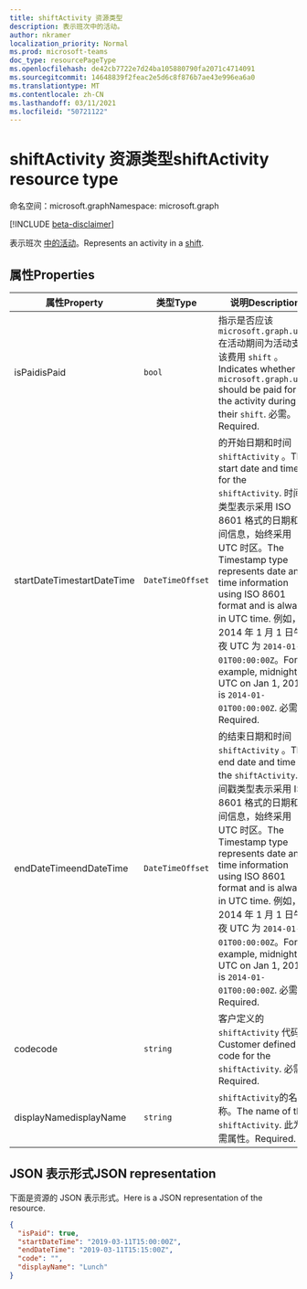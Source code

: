 ```yaml
---
title: shiftActivity 资源类型
description: 表示班次中的活动。
author: nkramer
localization_priority: Normal
ms.prod: microsoft-teams
doc_type: resourcePageType
ms.openlocfilehash: de42cb7722e7d24ba105880790fa2071c4714091
ms.sourcegitcommit: 14648839f2feac2e5d6c8f876b7ae43e996ea6a0
ms.translationtype: MT
ms.contentlocale: zh-CN
ms.lasthandoff: 03/11/2021
ms.locfileid: "50721122"
---
```

# <a name="shiftactivity-resource-type"></a><span data-ttu-id="06a91-103">shiftActivity 资源类型</span><span class="sxs-lookup"><span data-stu-id="06a91-103">shiftActivity resource type</span></span>

<span data-ttu-id="06a91-104">命名空间：microsoft.graph</span><span class="sxs-lookup"><span data-stu-id="06a91-104">Namespace: microsoft.graph</span></span>

[!INCLUDE [beta-disclaimer](../../includes/beta-disclaimer.md)]

<span data-ttu-id="06a91-105">表示班次 [中的活动](shift.md)。</span><span class="sxs-lookup"><span data-stu-id="06a91-105">Represents an activity in a [shift](shift.md).</span></span>

## <a name="properties"></a><span data-ttu-id="06a91-106">属性</span><span class="sxs-lookup"><span data-stu-id="06a91-106">Properties</span></span>
| <span data-ttu-id="06a91-107">属性</span><span class="sxs-lookup"><span data-stu-id="06a91-107">Property</span></span>                         | <span data-ttu-id="06a91-108">类型</span><span class="sxs-lookup"><span data-stu-id="06a91-108">Type</span></span>                    | <span data-ttu-id="06a91-109">说明</span><span class="sxs-lookup"><span data-stu-id="06a91-109">Description</span></span>                                                                                                                                                                        |
|------------------------------|-------------------------|---------------------------------------------------------------------------------------------|
| <span data-ttu-id="06a91-110">isPaid</span><span class="sxs-lookup"><span data-stu-id="06a91-110">isPaid</span></span>               | `bool`                  | <span data-ttu-id="06a91-111">指示是否应该 `microsoft.graph.user` 在活动期间为活动支付该费用 `shift` 。</span><span class="sxs-lookup"><span data-stu-id="06a91-111">Indicates whether the `microsoft.graph.user` should be paid for the activity during their `shift`.</span></span> <span data-ttu-id="06a91-112">必需。</span><span class="sxs-lookup"><span data-stu-id="06a91-112">Required.</span></span>    |
| <span data-ttu-id="06a91-113">startDateTime</span><span class="sxs-lookup"><span data-stu-id="06a91-113">startDateTime</span></span>               | `DateTimeOffset`                  | <span data-ttu-id="06a91-114">的开始日期和时间 `shiftActivity` 。</span><span class="sxs-lookup"><span data-stu-id="06a91-114">The start date and time for the `shiftActivity`.</span></span> <span data-ttu-id="06a91-115">时间戳类型表示采用 ISO 8601 格式的日期和时间信息，始终采用 UTC 时区。</span><span class="sxs-lookup"><span data-stu-id="06a91-115">The Timestamp type represents date and time information using ISO 8601 format and is always in UTC time.</span></span> <span data-ttu-id="06a91-116">例如，2014 年 1 月 1 日午夜 UTC 为 `2014-01-01T00:00:00Z`。</span><span class="sxs-lookup"><span data-stu-id="06a91-116">For example, midnight UTC on Jan 1, 2014 is `2014-01-01T00:00:00Z`.</span></span> <span data-ttu-id="06a91-117">必需。</span><span class="sxs-lookup"><span data-stu-id="06a91-117">Required.</span></span> |
| <span data-ttu-id="06a91-118">endDateTime</span><span class="sxs-lookup"><span data-stu-id="06a91-118">endDateTime</span></span>               | `DateTimeOffset`                  | <span data-ttu-id="06a91-119">的结束日期和时间 `shiftActivity` 。</span><span class="sxs-lookup"><span data-stu-id="06a91-119">The end date and time for the `shiftActivity`.</span></span> <span data-ttu-id="06a91-120">时间戳类型表示采用 ISO 8601 格式的日期和时间信息，始终采用 UTC 时区。</span><span class="sxs-lookup"><span data-stu-id="06a91-120">The Timestamp type represents date and time information using ISO 8601 format and is always in UTC time.</span></span> <span data-ttu-id="06a91-121">例如，2014 年 1 月 1 日午夜 UTC 为 `2014-01-01T00:00:00Z`。</span><span class="sxs-lookup"><span data-stu-id="06a91-121">For example, midnight UTC on Jan 1, 2014 is `2014-01-01T00:00:00Z`.</span></span> <span data-ttu-id="06a91-122">必需。</span><span class="sxs-lookup"><span data-stu-id="06a91-122">Required.</span></span>    |
| <span data-ttu-id="06a91-123">code</span><span class="sxs-lookup"><span data-stu-id="06a91-123">code</span></span>               | `string`                  | <span data-ttu-id="06a91-124">客户定义的 `shiftActivity` 代码。</span><span class="sxs-lookup"><span data-stu-id="06a91-124">Customer defined code for the `shiftActivity`.</span></span> <span data-ttu-id="06a91-125">必需。</span><span class="sxs-lookup"><span data-stu-id="06a91-125">Required.</span></span>    |
| <span data-ttu-id="06a91-126">displayName</span><span class="sxs-lookup"><span data-stu-id="06a91-126">displayName</span></span>               | `string`                  | <span data-ttu-id="06a91-127">`shiftActivity`的名称。</span><span class="sxs-lookup"><span data-stu-id="06a91-127">The name of the `shiftActivity`.</span></span> <span data-ttu-id="06a91-128">此为必需属性。</span><span class="sxs-lookup"><span data-stu-id="06a91-128">Required.</span></span>    |

## <a name="json-representation"></a><span data-ttu-id="06a91-129">JSON 表示形式</span><span class="sxs-lookup"><span data-stu-id="06a91-129">JSON representation</span></span>

<span data-ttu-id="06a91-130">下面是资源的 JSON 表示形式。</span><span class="sxs-lookup"><span data-stu-id="06a91-130">Here is a JSON representation of the resource.</span></span>

<!-- {
  "blockType": "resource",
  "keyProperty": "id",
  "@odata.type": "microsoft.graph.shiftActivity"
}-->
```json
{
  "isPaid": true,
  "startDateTime": "2019-03-11T15:00:00Z",
  "endDateTime": "2019-03-11T15:15:00Z",
  "code": "",
  "displayName": "Lunch"
}
```


<!-- uuid: 8fcb5dbc-d5aa-4681-8e31-b001d5168d79
2015-10-25 14:57:30 UTC -->
<!--
{
  "type": "#page.annotation",
  "description": "shiftActivity resource",
  "keywords": "",
  "section": "documentation",
  "tocPath": "",
  "suppressions": []
}
-->


